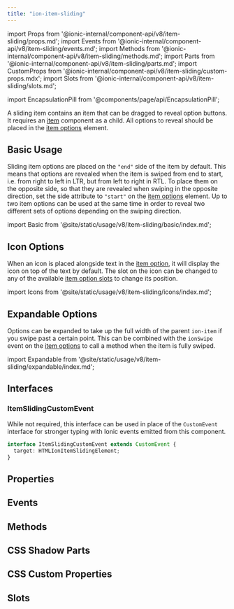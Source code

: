 ```yaml
---
title: "ion-item-sliding"
---
```

import Props from '@ionic-internal/component-api/v8/item-sliding/props.md';
import Events from '@ionic-internal/component-api/v8/item-sliding/events.md';
import Methods from '@ionic-internal/component-api/v8/item-sliding/methods.md';
import Parts from '@ionic-internal/component-api/v8/item-sliding/parts.md';
import CustomProps from '@ionic-internal/component-api/v8/item-sliding/custom-props.mdx';
import Slots from '@ionic-internal/component-api/v8/item-sliding/slots.md';

<head>
  <title>ion-item-sliding: Slide Buttons | Slide Right to Left</title>
  <meta name="description" content="ion-item-sliding component contains items that are dragged to reveal buttons. Options are revealed when the sliding item is swiped from left to right." />
</head>

import EncapsulationPill from '@components/page/api/EncapsulationPill';


A sliding item contains an item that can be dragged to reveal option buttons. It requires an [item](./item) component as a child. All options to reveal should be placed in the [item options](./item-options) element.


## Basic Usage

Sliding item options are placed on the `"end"` side of the item by default. This means that options are revealed when the item is swiped from end to start, i.e. from right to left in LTR, but from left to right in RTL. To place them on the opposite side, so that they are revealed when swiping in the opposite direction, set the side attribute to `"start"` on the [item options](./item-options) element. Up to two item options can be used at the same time in order to reveal two different sets of options depending on the swiping direction.

import Basic from '@site/static/usage/v8/item-sliding/basic/index.md';

<Basic />


## Icon Options

When an icon is placed alongside text in the [item option](./item-option), it will display the icon on top of the text by default. The slot on the icon can be changed to any of the available [item option slots](./item-option#slots) to change its position.

import Icons from '@site/static/usage/v8/item-sliding/icons/index.md';

<Icons />


## Expandable Options

Options can be expanded to take up the full width of the parent `ion-item` if you swipe past a certain point. This can be combined with the `ionSwipe` event on the [item options](./item-options) to call a method when the item is fully swiped.

import Expandable from '@site/static/usage/v8/item-sliding/expandable/index.md';

<Expandable />


## Interfaces

### ItemSlidingCustomEvent

While not required, this interface can be used in place of the `CustomEvent` interface for stronger typing with Ionic events emitted from this component.

```typescript
interface ItemSlidingCustomEvent extends CustomEvent {
  target: HTMLIonItemSlidingElement;
}
```

## Properties
<Props />

## Events
<Events />

## Methods
<Methods />

## CSS Shadow Parts
<Parts />

## CSS Custom Properties
<CustomProps />

## Slots
<Slots />
